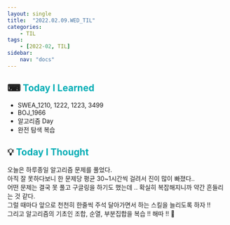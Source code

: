 ```yaml
---
layout: single
title:  "2022.02.09.WED_TIL"
categories: 
    - TIL
tags: 
    - [2022-02, TIL]
sidebar:
    nav: "docs"
---
```



## ⌨ <a style="color:#00adb5">Today I Learned</a>
 - SWEA_1210, 1222, 1223, 3499
 - BOJ_1966
 - 알고리즘 Day
 - 완전 탐색 복습
 

## 💡 <a style="color:#00adb5">Today I Thought</a>
 오늘은 하루종일 알고리즘 문제를 풀었다.<br>
 아직 잘 못하다보니 한 문제당 평균 30~1시간씩 걸려서 진이 많이 빠졌다..<br>
 어떤 문제는 결국 못 풀고 구글링을 하기도 했는데 .. 확실히 복잡해지니까 약간 흔들리는 것 같다.<br>
 그럴 때마다 앞으로 천천히 한줄씩 주석 달아가면서 하는 스킬을 늘리도록 하자 !! <br>
 그리고 알고리즘의 기초인 조합, 순열, 부분집합을 복습 !! 해따 !! 🤣